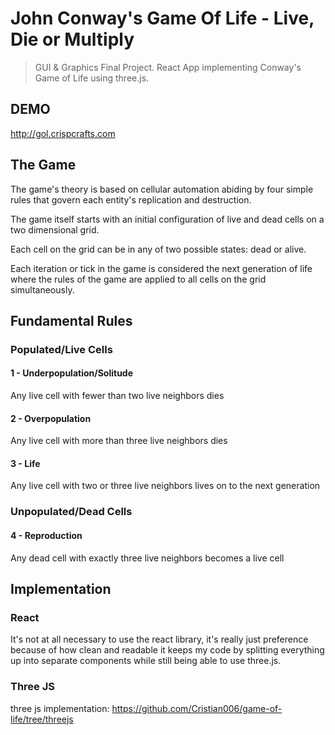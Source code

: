 # John Conway's Game Of Life - Live, Die or Multiply

> GUI &amp; Graphics Final Project. React App implementing Conway's Game of Life using three.js.

## DEMO

http://gol.crispcrafts.com

## The Game

The game's theory is based on cellular automation abiding by four simple rules that govern each entity's replication and destruction.

The game itself starts with an initial configuration of live and dead cells on a two dimensional grid.

Each cell on the grid can be in any of two possible states: dead or alive.

Each iteration or tick in the game is considered the next generation of life where the rules of the game are applied to all cells on the grid simultaneously.

## Fundamental Rules

### Populated/Live Cells

#### 1 - Underpopulation/Solitude

Any live cell with fewer than two live neighbors dies

#### 2 - Overpopulation

Any live cell with more than three live neighbors dies

#### 3 - Life

Any live cell with two or three live neighbors lives on to the next generation

### Unpopulated/Dead Cells

#### 4 - Reproduction

Any dead cell with exactly three live neighbors becomes a live cell

## Implementation

### React

It's not at all necessary to use the react library, it's really just preference because of how clean and readable it keeps my code by splitting everything up into separate components while still being able to use three.js.

### Three JS

three js implementation: 
https://github.com/Cristian006/game-of-life/tree/threejs
